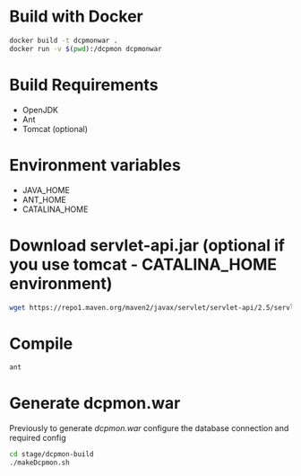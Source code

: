 # Build with Docker
```bash
docker build -t dcpmonwar .
docker run -v $(pwd):/dcpmon dcpmonwar
```

# Build Requirements
- OpenJDK
- Ant
- Tomcat (optional)

# Environment variables
- JAVA_HOME
- ANT_HOME
- CATALINA_HOME

# Download servlet-api.jar (optional if you use tomcat - CATALINA_HOME environment)
```bash
wget https://repo1.maven.org/maven2/javax/servlet/servlet-api/2.5/servlet-api-2.5.jar -O servlet-api.jar
```

# Compile

```bash
ant
```

# Generate dcpmon.war

Previously to generate *dcpmon.war* configure the database connection and required config

```bash
cd stage/dcpmon-build
./makeDcpmon.sh
```

